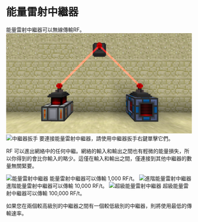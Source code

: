 # 能量雷射中繼器

能量雷射中繼器可以無線傳輸RF。
![](relays.png)
![中繼器扳手](item:actuallyadditions:item\_laser\_wrench)
要連接能量雷射中繼器，請使用中繼器扳手右鍵單擊它們。

RF 可以進出網絡中的任何中繼。網絡的輸入和輸出之間也有輕微的能量損失，所以你得到的會比你輸入的略少。這僅在輸入和輸出之間，僅連接到其他中繼器的數量無關緊要。

![能量雷射中繼器](item:actuallyadditions:block\_laser\_relay)
能量雷射中繼器可以傳輸 1,000 RF/t。
![進階能量雷射中繼器](item:actuallyadditions:block\_laser\_relay\_advanced)
進階能量雷射中繼器可以傳輸 10,000 RF/t。
![超級能量雷射中繼器](item:actuallyadditions:block\_laser\_relay\_extreme)
超級能量雷射中繼器可以傳輸 100,000 RF/t。

如果您在兩個較高級別的中繼器之間有一個較低級別的中繼器，則將使用最低的傳輸速率。